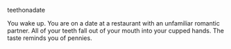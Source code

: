 teethonadate

You wake up. You are on a date at a restaurant with an unfamiliar romantic partner. All of your teeth fall out of your mouth into your cupped hands. The taste reminds you of pennies.

<audio src="/Sound/ld_48_teethonadate-hank.mp3"/>
+ [Present the pile of teeth as a gift to your unfamiliar romantic partner]
	You present the pile of teeth as a gift to your unfamiliar romantic partner. They are thrilled. It was very thoughtful of you. A selfless action. You are a good person. If only the world had more philanthropic and compassionate people like yourself. Other couples look on in jealousy at the spark between the two of you. 
	+ [You congratulate yourself on being such a great gift giver]
		You congratulate yourself on being such a great gift giver. That one artist guy gave someone his ear. He kept all his teeth. Selfish. Or was he a writer? Given that correllation, you should be pretty great at art now too. Or writing. One of the two. Maybe both. A bunch of teeth is more than one ear. You make a mental note to produce art of some type later. All that inspiration has made you thirsty, but you find drinking exceptionally challenging after being so used to your teeth's presence in your mouth. You ask the waiter for a straw. It's not any easier. The water pours from your mouth due to your inability to purse your lips. 
<exit dream="random"/>		


+ [Put the pile of teeth in your soup]
	You put the pile of teeth in your soup. Some sink faster than others. This place never sends crackers out with the soup. You wonder why that is. You'll have to remember that when you leave the tip. Maybe you have to ask for crackers. Maybe they don't send them out automatically because then each individual bowl of soup costs more for them to distribute. It's embarassing to have to ask about crackers. They should just send them out. If it's too expensive, then why don't they just raise the price of the soup by the cost of the crackers?
	The waiter is walking by right now...
	+ [Ask about crackers]
		You ask about crackers. It's embarassing. Everyone takes notice. The waiter looks at your bowl of soup with a sneer, then asks if you'd like a pack, perhaps to take home.
		+ [Accept]
			You accept. You reflect silently to yourself about how they should have sent crackers in the first place. Once the waiter is gone, your unfamiliar romantic partner voices an opinion similar to the one you just had. You agree. Yes, they should have sent crackers in the first place. 
<exit dream="random"/>				
		+ [Decline]
			You decline. You already put your teeth in the soup and you remember that you have crackers at home. You always have crackers at home. Once the waiter is gone, your unfamiliar romantic partner reminds you that you have crackers at home. You remember again that you have crackers at home. 
<exit dream="random"/>				
		+ [Ask for two packs]
			You ask for two packs. The waiter takes another look at your bowl and blinks slowly before walking away. You'll have to remember that when you leave the tip. It's hard for you to imagine he makes a decent living off of tips, given the way he treats the customers. You hope he brings the crackers soon, though. The soup is starting to get cold and your teeth will be soggy soon. 
<exit dream="random"/>				
	+ [Don't ask about crackers]
		You don't ask about crackers. It would be embarassing. I mean, it's fine. You already put your teeth in the soup. You look around to see if anyone else has crackers. You don't even see another bowl of soup at any tables. You stir your spoon through the soup, clinking your teeth at the bottom. They will get soggy soon, you think to yourself. Your unfamiliar romantic partner warns you that you should eat your soup soon, before your teeth get soggy. That's a reasonable suggestion, you think to yourself. What a wise and decisive unfamiliar romantic partner you've chosen. 
<exit dream="random"/>			

+ [Ask to trade for your unfamiliar romantic partner's teeth, it's only fair]
	You ask to trade for your unfamiliar romantic partner's teeth, it's only fair. This is commitment we're talking about. There's a big difference between living together and exchanging each others' teeth. We have to be ready to lay it all on the line. To fully embrace each other. To look into each others' toothless mouths and fully accept ourselves, even if it's really really hard to eat stuff and drink stuff. Ready to take the next step, your unfamiliar romantic partner accepts your offer. Soon both of you have cupped hands full of your own teeth. You're both a little confused how the exchange is supposed to work out logistically. 
	Measuring the available options you...
	+ [Pile your teeth in the center of the table]
		You pile your teeth in the center of the table. It seemed like the right thing to do. It was the first possiblity that crept into your mind. And now they're there, in the center of the table where you put them. Good job. It's a good thing this place doesn't have centerpieces, you think to yourself. Your unfamiliar romantic partner looks at a with distaste. You probably inconvenienced them by placing your teeth in the center of the table. You worry your unfamiliar romantic partner might regret the trade. You didn't mean to rush things. Even if you didn't mean to rush things, you hurriedly extend your hands to alleviate your unfamiliar romantic partner of their teeth. Placing them in your pocket, you're both left to look at each other over a pile of your own teeth. You can't help but feel like your teeth are worth more than those you just recieved, but oh well. 
<exit dream="random"/>			
	+ [Shove your silverware aside with the bottom of your cupped hands and pile your teeth on the napkin]
		You shove your silverware aside with the bottom of your cupped hands and pile your teeth on the napkin. That worked out well. Nice. That's a good looking pile, you think to yourself. Any unfamiliar romantic partner should be happy to recieve that in a fair and agreed upon exchange. Your unfamiliar romantic partner performs similar actions to your own. Now there are two piles of teeth on their own respective napkins. You might need another set of silverware though, these tables are filthy. Your unfamiliar romantic partner furls your former napkin into a bag like shape and proceeds to place it somewhere upon its person, most likely a pocket. You perform a similar action, it's a little harder than it looked. You drop a couple of your unfamiliar romantic partner's teeth on the floor during transport. 
<exit dream="random"/>			
	+ [Ask a third party to assist with the exchange]
		You ask a third party to assist with the exchange. This is just too much to handle on your own. Somebody needs to be thinking about this from an outside perspective. The waiter sulks towards the table in response to your pleading gaze and helpless befuddlement. He asks what he can do for you. You put your teeth in his hands. Now your hands can recieve your unfamiliar romantic partner's teeth. Perfect. Good plan, you think to yourself. And now your unfamiliar romantic partner's hands are free to recieve your teeth from the waiter. The waiter unfurls your teeth into your unfamiliar romantic partner's lap, as if he wanted to be rid of them. You'll have to remember that when you leave the tip. 
<exit dream="random"/>			

+ [Plant the pile of teeth in the ground later when you get home, together]
	You plant the pile of teeth in the ground later when you get home, together. You loosely pad the dirt on top of the teeth with your bare hands while your unfamiliar romantic partner returns with a full watering can. This is the American Dream, you think to yourself.  Why, the world could end right now, and you'd still have a job tomorrow. And in four to six weeks, these teeth are going to grow into something else. That's what life is. You have a dreamy glob of an unfamiliar romantic partner and you planted teeth together at your home. To some, that's a life well lived, and you're not even halfway there yet, you think to yourself. 
<exit dream="random"/>	

+ [Plant the pile of teeth in the ground later when you get home, alone]
	You plant the pile of teeth in the ground later when you get home, alone. It's kinda sad doing this all by yourself, you think as you pad the dirt with your hands. You have to get up to get the watering can and end up tracking dirt all over the house. Dang it. What's the point of planting teeth by yourself, you wonder. Now the house is dirty and you've got responsibility, and nobody to pawn it off on. And in four to six weeks, you'll probably still be alone and will have probably neglected these teeth you planted. You go to bed and never wake up again. 
<exit dream="random"/>